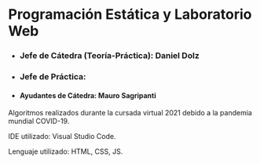 # Programación Estática y Laboratorio Web

* ### Jefe de Cátedra (Teoría-Práctica): Daniel Dolz
* ### Jefe de Práctica: 
* #### Ayudantes de Cátedra: Mauro Sagripanti 

Algoritmos realizados durante la cursada virtual 2021 debido a la pandemia mundial COVID-19. 


IDE utilizado: Visual Studio Code.

Lenguaje utilizado: HTML, CSS, JS.
